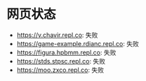 # 网页状态
- https://v.chavir.repl.co: 失败
- https://game-example.rdianc.repl.co: 失败
- https://figura.hpbmm.repl.co: 失败
- https://stds.stpsc.repl.co: 失败
- https://moo.zxco.repl.co: 失败
